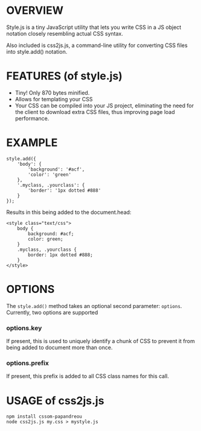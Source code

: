 OVERVIEW
========

Style.js is a tiny JavaScript utility that lets you write CSS in a JS object
notation closely resembling actual CSS syntax.

Also included is css2js.js, a command-line utility for converting CSS files into
style.add() notation.


FEATURES (of style.js)
======================

 - Tiny! Only 870 bytes minified.
 - Allows for templating your CSS
 - Your CSS can be compiled into your JS project, eliminating the need for the
   client to download extra CSS files, thus improving page load performance.


EXAMPLE
=======

	style.add({
		'body': {
			'background': '#acf',
			'color': 'green'
		},
		'.myclass, .yourclass': {
			'border': '1px dotted #888'
		}
	});

Results in this being added to the document.head:

	<style class="text/css">
		body {
			background: #acf;
			color: green;
		}
		.myclass, .yourclass {
			border: 1px dotted #888;
		}
	</style>


OPTIONS
=======

The `style.add()` method takes an optional second parameter: `options`.
Currently, two options are supported

### options.key
If present, this is used to uniquely identify a chunk of CSS to prevent it from
being added to document more than once.

### options.prefix
If present, this prefix is added to all CSS class names for this call.


USAGE of css2js.js
==================

	npm install cssom-papandreou
	node css2js.js my.css > mystyle.js
